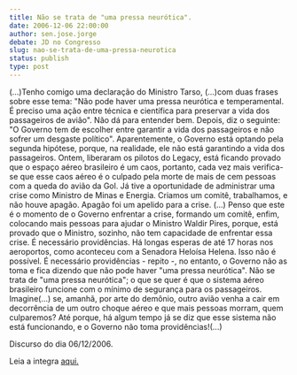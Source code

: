 ```yaml
---
title: Não se trata de "uma pressa neurótica".
date: 2006-12-06 22:00:00
author: sen.jose.jorge
debate: JD no Congresso
slug: nao-se-trata-de-uma-pressa-neurotica
status: publish 
type: post
---
```


(...)Tenho comigo uma declaração do Ministro Tarso, (...)com duas frases sobre esse tema: "Não pode haver uma pressa neurótica e temperamental. É preciso uma ação entre técnica e científica para preservar a vida dos passageiros de avião". Não dá para entender bem. Depois, diz o seguinte: "O Governo tem de escolher entre garantir a vida dos passageiros e não sofrer um desgaste político". Aparentemente, o Governo está optando pela segunda hipótese, porque, na realidade, ele não está garantindo a vida dos passageiros. Ontem, liberaram os pilotos do Legacy, está ficando provado que o espaço aéreo brasileiro é um caos, portanto, cada vez mais verifica-se que esse caos aéreo é o culpado pela morte de mais de cem pessoas com a queda do avião da Gol. Já tive a oportunidade de administrar uma crise como Ministro de Minas e Energia. Criamos um comitê, trabalhamos, e não houve apagão. Apagão foi um apelido para a crise. (...) Penso que este é o momento de o Governo enfrentar a crise, formando um comitê, enfim, colocando mais pessoas para ajudar o Ministro Waldir Pires, porque, está provado que o Ministro, sozinho, não tem capacidade de enfrentar essa crise. É necessário providências. Há longas esperas de até 17 horas nos aeroportos, como aconteceu com a Senadora Heloísa Helena. Isso não é possível. É necessário providências - repito -, no entanto, o Governo não as toma e fica dizendo que não pode haver "uma pressa neurótica". Não se trata de "uma pressa neurótica"; o que se quer é que o sistema aéreo brasileiro funcione com o mínimo de segurança para os passageiros. Imagine(...) se, amanhã, por arte do demônio, outro avião venha a cair em decorrência de um outro choque aéreo e que mais pessoas morram, quem culparemos? Até porque, há algum tempo já se diz que esse sistema não está funcionando, e o Governo não toma providências!(...)  
  
Discurso do dia 06/12/2006.  
  
Leia a integra [aqui.](http://www.senado.gov.br/sf/atividade/plenario/sessao/disc/listaDisc.asp?s=210.4.52.O)

